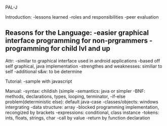 PAL-J

Introduction:
-lessons learned
-roles and responsibilities
-peer evaluation

Reasons for the Language:
-easier graphical interface programming for non-prgrammers
-programming for child lvl and up
-

Attr:
-similar to graphical interface used in android applications
-based off self graphical, java implementation
-strengthes and weaknesses: similiar to self
-additional s&w: to be determine

Tutorial:
-sample with javascript

Manual:
-syntax: childish (simple
-semantics: java or simpler
-BNF: methods, declarations, types, looping, terminator, 
-if-else problem(deterministic else): default java-case
-classes/objects: windows intergrating
-data structure: array
-blocked programming implementation, recongized by brackets
-expressions: conditional, class instance
-tokens: ints, floats, strings, char
-call by value
-return by function declaration